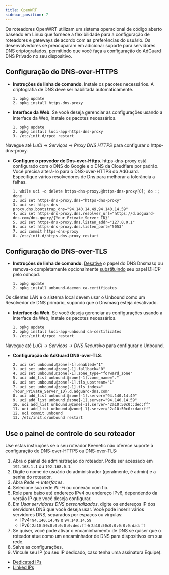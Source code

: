 ```yaml
---
title: OpenWRT
sidebar_position: 7
---
```


Os roteadores OpenWRT utilizam um sistema operacional de código aberto baseado em Linux que fornece a flexibilidade para a configuração de roteadores e gateways de acordo com as preferências do usuário. Os desenvolvedores se preocuparam em adicionar suporte para servidores DNS criptografados, permitindo que você faça a configuração do AdGuard DNS Privado no seu dispositivo.

## Configuração do DNS-over-HTTPS

- **Instruções de linha de comando**. Instale os pacotes necessários. A criptografia de DNS deve ser habilitada automaticamente.

  ```# Install packages
  1. opkg update
  2. opkg install https-dns-proxy

  ```
- **Interface da Web**. Se você deseja gerenciar as configurações usando a interface da Web, instale os pacotes necessários.

  ```# Install packages
  1. opkg update
  2. opkg install luci-app-https-dns-proxy
  3. /etc/init.d/rpcd restart
  ```

Navegue até _LuCI_ → _Serviços_ → _Proxy DNS HTTPS_ para configurar o https-dns-proxy.

- **Configure o provedor de Dns-over-Https**. https-dns-proxy está configurado com o DNS do Google e o DNS da Cloudflare por padrão. Você precisa alterá-lo para o DNS-over-HTTPS do AdGuard. Especifique vários resolvedores de Dns para melhorar a tolerância a falhas.

  ```# Configure DoH provider
  1. while uci -q delete https-dns-proxy.@https-dns-proxy[0]; do :; done
  2. uci set https-dns-proxy.dns="https-dns-proxy"
  3. uci set https-dns-proxy.dns.bootstrap_dns="94.140.14.49,94.140.14.59"
  4. uci set https-dns-proxy.dns.resolver_url="https://d.adguard-dns.com/dns-query/{Your_Private_Server_ID}"
  5. uci set https-dns-proxy.dns.listen_addr="127.0.0.1"
  6. uci set https-dns-proxy.dns.listen_port="5053"
  7. uci commit https-dns-proxy
  8. /etc/init.d/https-dns-proxy restart
  ```

## Configuração do DNS-over-TLS

- **Instruções de linha de comando**. [Desative](https://openwrt.org/docs/guide-user/base-system/dhcp_configuration#disabling_dns_role) o papel do DNS Dnsmasq ou remova-o completamente opcionalmente [substituindo](https://openwrt.org/docs/guide-user/base-system/dhcp_configuration#replacing_dnsmasq_with_odhcpd_and_unbound) seu papel DHCP pelo odhcpd.

  ```# Install packages
  1. opkg update
  2. opkg install unbound-daemon ca-certificates
  ```

Os clientes LAN e o sistema local devem usar o Unbound como um Resolvedor de DNS primário, supondo que o Dnsmasq esteja desativado.

- **Interface da Web**. Se você deseja gerenciar as configurações usando a interface da Web, instale os pacotes necessários.

  ```# Install packages
  1. opkg update
  2. opkg install luci-app-unbound ca-certificates
  3. /etc/init.d/rpcd restart
  ```

Navegue até _LuCI_ → _Serviços_ → _DNS Recursivo_ para configurar o Unbound.

- **Configuração do AdGuard DNS-over-TLS**.

  ```1. uci add unbound zone
  2. uci set unbound.@zone[-1].enabled="1"
  3. uci set unbound.@zone[-1].fallback="0"
  4. uci set unbound.@zone[-1].zone_type="forward_zone"
  5. uci add_list unbound.@zone[-1].zone_name="."
  6. uci set unbound.@zone[-1].tls_upstream="1"
  7. uci set unbound.@zone[-1].tls_index="{Your_Private_Server_ID}.d.adguard-dns.com"
  8. uci add_list unbound.@zone[-1].server="94.140.14.49"
  9. uci add_list unbound.@zone[-1].server="94.140.14.59"
  10. uci add_list unbound.@zone[-1].server="2a10:50c0::ded:ff"
  11. uci add_list unbound.@zone[-1].server="2a10:50c0::dad:ff"
  12. uci commit unbound
  13. /etc/init.d/unbound restart
  ```

## Use o painel de controle do seu roteador

Use estas instruções se o seu roteador Keenetic não oferece suporte à configuração de DNS-over-HTTPS ou DNS-over-TLS:

1. Abra o painel de administração do roteador. Pode ser acessado em `192.168.1.1` ou `192.168.0.1`.
2. Digite o nome de usuário do administrador (geralmente, é admin) e a senha do roteador.
3. Abra _Rede_ → _Interfaces_.
4. Selecione sua rede Wi-Fi ou conexão com fio.
5. Role para baixo até endereço IPv4 ou endereço IPv6, dependendo da versão IP que você deseja configurar.
6. Em _Usar servidores DNS personalizados_, digite os endereços IP dos servidores DNS que você deseja usar. Você pode inserir vários servidores DNS, separados por espaços ou vírgulas:
   - IPv4: `94.140.14.49` e `94.140.14.59`
   - IPv6: `2a10:50c0:0:0:0:0:ded:ff` e `2a10:50c0:0:0:0:0:dad:ff`
7. Se quiser, você pode ativar o encaminhamento de DNS se quiser que o roteador atue como um encaminhador de DNS para dispositivos em sua rede.
8. Salve as configurações.
9. Vincule seu IP (ou seu IP dedicado, caso tenha uma assinatura Equipe).

- [Dedicated IPs](/private-dns/connect-devices/other-options/dedicated-ip.md)
- [Linked IPs](/private-dns/connect-devices/other-options/linked-ip.md)
